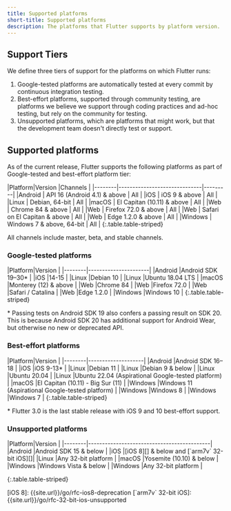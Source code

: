 ```yaml
---
title: Supported platforms
short-title: Supported platforms
description: The platforms that Flutter supports by platform version.
---
```


## Support Tiers

We define three tiers of support for the platforms on
which Flutter runs:

1. Google-tested platforms
  are automatically tested at every commit
  by continuous integration testing.
1. Best-effort platforms, supported through community
   testing, are platforms we believe we support through
   coding practices and ad-hoc testing,
   but rely on the community for testing.
1. Unsupported platforms, which are platforms that
   might work, but that the development team
   doesn't directly test or support.
   
## Supported platforms

As of the current release,
Flutter supports the following platforms as part of Google-tested and best-effort platform tier:

<div class="table-wrapper" markdown="1">
|Platform|Version                       |Channels |
|--------|------------------------------|---------|
|Android | API 16 (Android 4.1) & above | All     |
|iOS     | iOS 9 & above                | All     |
|Linux   | Debian, 64-bit               | All     |
|macOS   | El Capitan (10.11) & above   | All     |
|Web     | Chrome 84  & above           | All     |
|Web     | Firefox 72.0 & above         | All     |
|Web     | Safari on El Capitan & above | All     |
|Web     | Edge 1.2.0 & above           | All     |
|Windows | Windows 7 & above, 64-bit    | All     |
{:.table.table-striped}
</div>

All channels include master, beta,
and stable channels.

### Google-tested platforms

<div class="table-wrapper" markdown="1">
|Platform|Version               |
|--------|----------------------|
|Android |Android SDK 19–30*    |
|iOS     |14-15                 |
|Linux   |Debian 10             |
|Linux   |Ubuntu 18.04 LTS      |
|macOS   |Monterey (12) & above |
|Web     |Chrome 84             |
|Web     |Firefox 72.0          |
|Web     |Safari / Catalina     |
|Web     |Edge 1.2.0            |
|Windows |Windows 10            |
{:.table.table-striped}
</div>

\* Passing tests on Android SDK 19 also confers a passing result on SDK 20.
  This is because Android SDK 20 has additional support for Android Wear,
  but otherwise no new or deprecated API.

### Best-effort platforms

<div class="table-wrapper" markdown="1">
|Platform|Version             |
|--------|--------------------|
|Android |Android SDK 16–18   |
|iOS     |iOS 9-13*           |
|Linux   |Debian 11           |
|Linux   |Debian 9 & below    |
|Linux   |Ubuntu 20.04        |
|Linux   |Ubuntu 22.04 (Aspirational Google-tested platform)        |
|macOS   |El Capitan (10.11) - Big Sur (11)   |
|Windows |Windows 11 (Aspirational Google-tested platform)          |
|Windows |Windows 8           |
|Windows |Windows 7           |
{:.table.table-striped}
</div>

\* Flutter 3.0 is the last stable release with iOS 9 and 10 best-effort support.

### Unsupported platforms

<div class="table-wrapper" markdown="1">
|Platform|Version                                     |
|--------|--------------------------------------------|
|Android |Android SDK 15 & below                      |
|iOS     |[iOS 8][] & below and [`arm7v` 32-bit iOS][]|
|Linux   |Any 32-bit platform                         |
|macOS   |Yosemite (10.10) & below                    |
|Windows |Windows Vista & below                       |
|Windows |Any 32-bit platform                         |

{:.table.table-striped}
</div>
[iOS 8]: {{site.url}}/go/rfc-ios8-deprecation
[`arm7v` 32-bit iOS]: {{site.url}}/go/rfc-32-bit-ios-unsupported
